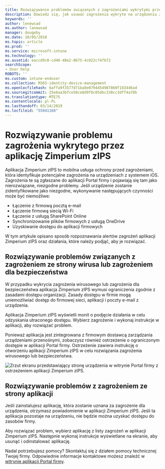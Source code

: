 ```yaml
---
title: Rozwiązywanie problemów związanych z zagrożeniami wykrytymi przez aplikację Zimperium zIPS w systemie iOS | Microsoft Docs
description: Dowiedz się, jak usuwać zagrożenia wykryte na urządzeniu z systemem iOS.
keywords: ''
author: lenewsad
ms.author: lanewsad
manager: dougeby
ms.date: 10/05/2018
ms.topic: article
ms.prod: ''
ms.service: microsoft-intune
ms.technology: ''
ms.assetid: eaccd9c0-cd46-48e2-8675-4c022c74f672
searchScope:
- User help
ROBOTS: ''
ms.custom: intune-enduser
ms.collection: M365-identity-device-management
ms.openlocfilehash: 6affa9f3577d71ba8e0794454987860f183446ad
ms.sourcegitcommit: 25e6aa3bfce58ce8d9f8c054bc338cc3dff4a78b
ms.translationtype: MTE75
ms.contentlocale: pl-PL
ms.lasthandoff: 03/14/2019
ms.locfileid: "55841168"
---
```

# <a name="resolve-a-threat-found-by-zimperium-zips"></a>Rozwiązywanie problemu zagrożenia wykrytego przez aplikację Zimperium zIPS

Aplikacja Zimperium zIPS to mobilna usługa ochrony przed zagrożeniami, która identyfikuje potencjalne zagrożenia na urządzeniach z systemem iOS. Zagrożenia te są zgłaszane do aplikacji Portal firmy i pojawiają się tam jako nierozwiązane, niezgodne problemy. Jeśli urządzenie zostanie zidentyfikowane jako niezgodne, wykonywanie następujących czynności może być niemożliwe:

* Łączenie z firmową pocztą e-mail
* Łączenie firmową siecią Wi-Fi
* Łączenie z usługą SharePoint Online
* Synchronizowanie plików firmowych z usługą OneDrive
* Uzyskiwanie dostępu do aplikacji firmowych

W tym artykule opisano sposób rozpoznawania alertów zagrożeń aplikacji Zimperium zIPS oraz działania, które należy podjąć, aby je rozwiązać. 

## <a name="troubleshoot-virus-or-security-threat"></a>Rozwiązywanie problemów związanych z zagrożeniem ze strony wirusa lub zagrożeniem dla bezpieczeństwa  
W przypadku wykrycia zagrożenia wirusowego lub zagrożenia dla bezpieczeństwa aplikacja Zimperium zIPS wymusi ograniczenia zgodnie z zasadami dostępu organizacji. Zasady dostępu w firmie mogą uniemożliwiać dostęp do firmowej sieci, aplikacji i poczty e-mail z urządzenia.  

Aplikacja Zimperium zIPS wyświetli monit o podjęcie działania w celu odzyskania utraconego dostępu. Wybierz zagrożenie i wykonaj instrukcje w aplikacji, aby rozwiązać problem.

Ponieważ aplikacja jest zintegrowana z firmowym dostawcą zarządzania urządzeniami przenośnymi, zobaczysz również ostrzeżenie o ograniczonym dostępie w aplikacji Portal firmy. Ostrzeżenie zawiera instrukcję o otworzeniu aplikacji Zimperium zIPS w celu rozwiązania zagrożenia wirusowego lub bezpieczeństwa.  

  ![Zrzut ekranu przedstawiający stronę urządzenia w witrynie Portal firmy z ostrzeżeniem aplikacji Zimperium zIPS.](./media/CP-lookout-virus-banner-1808.png)  
  
## <a name="troubleshoot-an-app-threat"></a>Rozwiązywanie problemów z zagrożeniem ze strony aplikacji

Jeśli zainstalujesz aplikację, która zostanie uznana za zagrożenie dla urządzenia, otrzymasz powiadomienie w aplikacji Zimperium zIPS. Jeśli ta aplikacja pozostaje na urządzeniu, nie będzie można uzyskać dostępu do zasobów firmy.  

Aby rozwiązać problem, wybierz aplikację z listy zagrożeń w aplikacji Zimperium zIPS. Następnie wykonaj instrukcje wyświetlane na ekranie, aby usunąć i odinstalować aplikację.  

Nadal potrzebujesz pomocy? Skontaktuj się z działem pomocy technicznej Twojej firmy. Odpowiednie informacje kontaktowe możesz znaleźć w [witrynie aplikacji Portal firmy](https://go.microsoft.com/fwlink/?linkid=2010980).   
